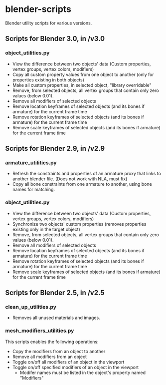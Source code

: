 # blender-scripts
Blender utility scripts for various versions.

## Scripts for Blender 3.0, in /v3.0

### object_utilities.py
* View the difference between two objects' data (Custom properties, vertex groups, vertex colors, modifiers)
* Copy all custom property values from one object to another (only for properties existing in both objects)
* Make all custom properties, in selected object, "library overridable"
* Remove, from selected objects, all vertex groups that contain only zero values (below 0.01).
* Remove all modifiers of selected objects
* Remove location keyframes of selected objects (and its bones if armature) for the current frame time
* Remove rotation keyframes of selected objects (and its bones if armature) for the current frame time
* Remove scale keyframes of selected objects (and its bones if armature) for the current frame time

## Scripts for Blender 2.9, in /v2.9

### armature_utilities.py
* Refresh the constraints and properties of an armature proxy that links to another blender file. (Does not work with NLA, must fix)
* Copy all bone constraints from one armature to another, using bone names for matching.

### object_utilities.py
* View the difference between two objects' data (Custom properties, vertex groups, vertex colors, modifiers)
* Synchronize two objects' custom properties (removes properties existing only in the target object)
* Remove, from selected objects, all vertex groups that contain only zero values (below 0.01).
* Remove all modifiers of selected objects
* Remove location keyframes of selected objects (and its bones if armature) for the current frame time
* Remove rotation keyframes of selected objects (and its bones if armature) for the current frame time
* Remove scale keyframes of selected objects (and its bones if armature) for the current frame time

## Scripts for Blender 2.5, in /v2.5

### clean_up_utilities.py
* Removes all unused materials and images.

### mesh_modifiers_utilities.py
This scripts enables the following operations:
* Copy the modifiers from an object to another
* Remove all modifiers from an object
* Toggle on/off all modifiers of an object in the viewport
* Toggle on/off specified modifiers of an object in the viewport
  * Modifer names must be listed in the object's property named "Modifiers"
